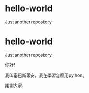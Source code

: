 # hello-world
Just another repository

# hello-world
Just another repository


你好!

我叫塞巴斯蒂安，我在學習怎麽用python。

謝謝大家.
